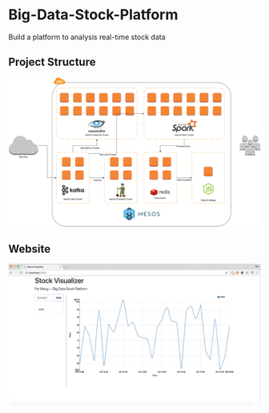 # Big-Data-Stock-Platform
Build a platform to analysis real-time stock data




## Project Structure
![image](https://github.com/FeiWang810/Big-Data-Stock-Platform/blob/master/images/Structure.png)

## Website
![image](https://github.com/FeiWang810/Big-Data-Stock-Platform/blob/master/images/WEB.png)


